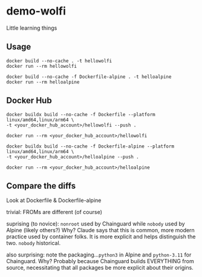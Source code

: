 # demo-wolfi

Little learning things

## Usage

```
docker build --no-cache . -t hellowolfi
docker run --rm hellowolfi

docker build --no-cache -f Dockerfile-alpine . -t helloalpine
docker run --rm helloalpine
```

## Docker Hub

```
docker buildx build --no-cache -f Dockerfile --platform linux/amd64,linux/arm64 \
-t <your_docker_hub_account>/hellowolfi --push .
```

`docker run --rm <your_docker_hub_account>/hellowolfi`

```
docker buildx build --no-cache -f Dockerfile-alpine --platform linux/amd64,linux/arm64 \
-t <your_docker_hub_account>/helloalpine --push .
```

`docker run --rm <your_docker_hub_account>/helloalpine`

## Compare the diffs

Look at Dockerfile & Dockerfile-alpine

trivial: FROMs are different (of course)

suprising (to novice): `nonroot` used by Chainguard while `nobody` used by
Alpine (likely others?) Why? Claude says that this is common, more modern
practice used by container folks. It is more explicit and helps distinguish the
two. `nobody` historical.

also surprising: note the packaging...`python3` in Alpine and `python-3.11` for
Chainguard. Why? Probably because Chainguard builds EVERYTHING from source,
necessitating that all packages be more explicit about their origins.
